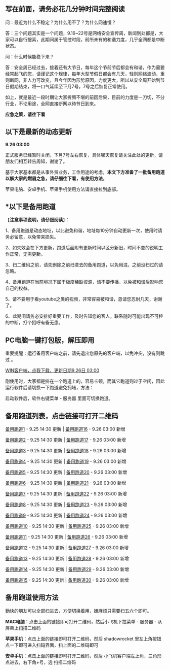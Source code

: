 写在前面，请务必花几分钟时间完整阅读
-----

问：最近为什么不稳定？为什么用不了？为什么网速慢？

答：三个问题其实是一个问题，9.16~22号是网络安全宣传周，新闻到处都是，大家可以自行搜索，此期间属于管控时段，前所未有的和谐力度，几乎全网都是中断状态。

问：什么时候能稳下来？

答：安全周已经过去，接着还有大节日，每年这个节前节后都会有和谐，作为需要经常起飞的您，请谨记这个规律，每年大型节假日都会有几天，轻则网络波动，重则断网，非人力可改变，且今年因为形势原因，力度更大，所以从安全周开始到节日假期结束，将一口气延续至下月7号，7号之后恢复正常使用。

如上，就是最近一段时期让大家折腾不堪的前因后果，目前的力度是一刀切，不分行业，不论用途，全网直接断网以待节日到来。

**应急之策，请往下看**

以下是最新的动态更新
-----

**9.26 03:00**

正式服务已经暂时关闭，下月7号左右恢复，具体哪天恢复请关注此处的更新，请朋友们相互转告周知，谢谢了。

基于大家基本都是从事外贸业务，工作用途的考虑，**本文下方准备了一批备用跑道以解大家的燃眉之急，请仔细往下看，有使用方法**。

苹果电脑、安卓手机、苹果手机使用方法请直接拉到底部。

*以下是备用跑道
-----

【**注意事项说明，请仔细阅读**】：

1、备用跑道是动态地址，以此避免和谐，地址每10分钟自动更新一次，使用时请务必留意，以免带来损失。

2、如失效会在下方更新，跑道后面附有更新时间以区分新旧，时间不变的说明工作正常，无需更新。

3、扫二维码之前，请先删除之前扫进去的备用跑道，以免用混，之前没扫过的请忽略。

4、备用跑道在当前境况下属于极度稀缺资源，请不要传播，以免被和谐后影响您自己的权益。

5、请不要用于看youtube之类的视频，非常容易被和谐，恳请您忍耐几天，谢谢了。

6、此期间请务必安排好重要工作，及时告知您的客人，联系随时可能出现不可控的中断，打个招呼有备无患。

PC电脑一键打包版，解压即用
-----

重要提醒：运行备用客户端之前，请先退出您原先的客户端，以免冲突，没有则跳过 。

[WIN客户端，点我下载，更新日期9.26日 03:00 ](https://files.catbox.moe/jn3esy.7z "点击下载")

刚使用时，大家都是挤在一个跑道上的，容易卡顿，而其它跑道则过于空闲，因此运行软件后请切换一下跑道避免拥堵，方法：

启动软件后，软件右键菜单 - 服务器 里面可切换跑道。

备用跑道列表，点击链接可打开二维码
-----

[备用跑道1](https://files.catbox.moe/r9809k.png "用客户端扫二维码即可完成添加")  - 9.25 14:30 更新          |          [备用跑道16](https://files.catbox.moe/ahxmsz.png "用客户端扫二维码即可完成添加")  - 9.26 03:00 新增

[备用跑道2](https://files.catbox.moe/zrxo7m.png "用客户端扫二维码即可完成添加")  - 9.25 14:30 更新          |          [备用跑道17](https://files.catbox.moe/jy6x2y.png "用客户端扫二维码即可完成添加")  - 9.26 03:00 新增

[备用跑道3](https://files.catbox.moe/fyvz37.png "用客户端扫二维码即可完成添加")  - 9.25 14:30 更新          |          [备用跑道18](https://files.catbox.moe/6altjv.png "用客户端扫二维码即可完成添加")  - 9.26 03:00 新增

[备用跑道4](https://files.catbox.moe/zbsgf9.png "用客户端扫二维码即可完成添加")  - 9.25 14:30 更新          |          [备用跑道19](https://files.catbox.moe/pwg34z.png "用客户端扫二维码即可完成添加")  - 9.26 03:00 新增

[备用跑道5](https://files.catbox.moe/oluzo0.png "用客户端扫二维码即可完成添加")  - 9.25 14:30 更新          |          [备用跑道20](https://files.catbox.moe/vkf5a5.png "用客户端扫二维码即可完成添加")  - 9.26 03:00 新增

[备用跑道6](https://files.catbox.moe/urldfw.png "用客户端扫二维码即可完成添加")  - 9.25 14:30 更新          |          [备用跑道21](https://files.catbox.moe/eiocad.png "用客户端扫二维码即可完成添加")  - 9.26 03:00 新增

[备用跑道7](https://files.catbox.moe/m6kr4p.png "用客户端扫二维码即可完成添加")  - 9.25 14:30 更新          |          [备用跑道22](https://files.catbox.moe/129jxm.png "用客户端扫二维码即可完成添加")  - 9.26 03:00 新增

[备用跑道8](https://files.catbox.moe/s2edic.png "用客户端扫二维码即可完成添加")  - 9.25 14:30 更新          |          [备用跑道23](https://files.catbox.moe/38az3t.png "用客户端扫二维码即可完成添加")  - 9.26 03:00 新增

[备用跑道9](https://files.catbox.moe/xqzy68.png "用客户端扫二维码即可完成添加")  - 9.25 14:30 更新          |          [备用跑道24](https://files.catbox.moe/htj7wr.png "用客户端扫二维码即可完成添加")  - 9.26 03:00 新增

[备用跑道10](https://files.catbox.moe/xs6wex.png "用客户端扫二维码即可完成添加")  - 9.25 14:30 更新          |          [备用跑道25](https://files.catbox.moe/2v3iek.png "用客户端扫二维码即可完成添加")  - 9.26 03:00 新增

[备用跑道11](https://files.catbox.moe/ottl0x.png "用客户端扫二维码即可完成添加")  - 9.25 14:30 更新          |          [备用跑道26](https://files.catbox.moe/3xf5ln.png "用客户端扫二维码即可完成添加")  - 9.26 03:00 新增

[备用跑道12](https://files.catbox.moe/bar43x.png "用客户端扫二维码即可完成添加")  - 9.25 14:30 更新          |          [备用跑道27](https://files.catbox.moe/p6e9rz.png "用客户端扫二维码即可完成添加")  - 9.26 03:00 新增

[备用跑道13](https://files.catbox.moe/v6fuxl.png "用客户端扫二维码即可完成添加")  - 9.25 14:30 更新          |          [备用跑道28](https://files.catbox.moe/vwos0a.png "用客户端扫二维码即可完成添加")  - 9.26 03:00 新增

[备用跑道14](https://files.catbox.moe/v6fuxl.png "用客户端扫二维码即可完成添加")  - 9.25 14:30 更新          |          [备用跑道29](https://files.catbox.moe/n8iijn.png "用客户端扫二维码即可完成添加")  - 9.26 03:00 新增

[备用跑道15](https://files.catbox.moe/nuf9kv.png "用客户端扫二维码即可完成添加")  - 9.25 14:30 更新          |          [备用跑道30](https://files.catbox.moe/9c4xre.png "用客户端扫二维码即可完成添加")  - 9.26 03:00 新增

备用跑道使用方法
-----

勤快的朋友可以全部扫进去，方便切换着用，嫌麻烦只需要扫五六个即可。

**MAC电脑**：点击上面的链接即可打开二维码，然后小飞机下拉菜单 - 服务器 - 从屏幕上扫描二维码

**苹果手机**：点击上面的链接即可打开二维码，然后 shadowrocket 里左上角按钮点一下即可进入扫码界面，扫上面的二维码即可

**安卓手机**：点击上面的链接即可打开二维码，然后 小飞机客户端左上角，三角形点进去，右下角+号，选 扫描二维码
